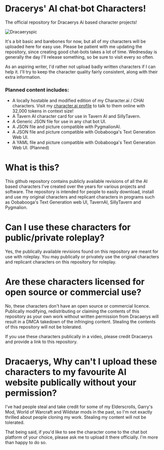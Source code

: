 # Dracerys' AI chat·bot Characters!
The official repository for Dracaerys Ai based character projects!

![Dracaeryspic](https://github.com/Dracaeryz/AI-Characters/assets/112309829/c59c127e-b495-4899-add1-1e0ff3ede576)

It's a bit basic and barebones for now, but all of my characters will be uploaded here for easy use. Please be patient with me updating the repository, since creating good chat-bots takes a lot of time. Wednesday is generally the day I'll release something, so be sure to visit every so often.

As an aspiring writer, I'd rather not upload badly written characters if I can help it. I'll try to keep the character quality fairly consistent, along with their extra information.

### Planned content includes:
- A locally hostable and modified edition of my Character.ai / CHAI characters.
Visit my [character.ai profile](https://beta.character.ai/profile/?char=YILnBuc9sfKTnR1UsBzSJZ16gd3kwGFYPETXRK7qUMQ) to talk to them online with 32,000 tokens in context size!
- A Tavern AI character card for use in Tavern AI and SillyTavern.
- A Generic JSON file for use in any chat bot UI.
- A JSON file and picture compatible with PygmalionAI.
- A JSON file and picture compatible with Oobabooga's Text Generation Web UI.
- A YAML file and picture compatible with Oobabooga's Text Generation Web UI. (Planned)


# What is this?
This github repository contains publicly available revisions of all the AI based characters I've created over the years for various projects and software. The repository is intended for people to easily download, install and use my original characters and replicant characters in programs such as Oobabooga's Text Generation web UI, TavernAI, SillyTavern and Pygmalion.

# Can I use these characters for public/private roleplay?
Yes, the publically available revisions found on this repository are meant for use with roleplay. You may publically or privately use the original characters and replicant characters on this repository for roleplay.

# Are these characters licensed for open source or commercial use?
No, these characters don't have an open source or commercial licence. Publically modifying, redistributing or claiming the contents of this repository as your own work without written permission from Dracaerys will result in a DMCA takedown of the infringing content. Stealing the contents of this repository will not be tolerated.

If you use these characters publically in a video, please credit Dracaerys and provide a link to this repository.

# Dracaerys, Why can't I upload these characters to my favourite AI website publically without your permission?
I've had people steal and take credit for some of my Elderscrolls, Garry's Mod, World of Warcraft and Wildstar mods in the past, so I'm not exactly thrilled about people cloning my work. Stealing my content will not be tolerated.

That being said, if you'd like to see the character come to the chat bot platform of your choice, please ask me to upload it there officially. I'm more than happy to do so.
